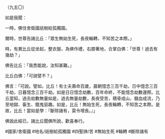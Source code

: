 （九五〇）

如是我聞：

一時，佛住舍衛國祇樹給孤獨園。

爾時，世尊告諸比丘：「眾生無始生死，長夜輪轉，不知苦之本際。」

時，有異比丘從坐起，整衣服，為佛作禮，右膝著地，合掌白佛：「世尊！過去有幾劫？」

佛告比丘：「我悉能說，汝知甚難。」

比丘白佛：「可說譬不？」

佛言：「可說。譬如，比丘！有士夫壽命百歲，晨朝憶念三百千劫，日中憶念三百千劫，日暮憶念三百千劫。如是日日憶念劫數，百年命終，不能憶念劫數邊際。比丘當知，過去劫數無量如是，過去無量劫數，長夜受苦，積骨成山，髓血成流，乃至地獄、畜生、餓鬼惡趣。如是，比丘！無始生死，長夜輪轉，不知苦之本際。是故，比丘！當如是學：『斷除諸有，莫令增長。』」

佛說此經已，諸比丘聞佛所說，歡喜奉行。

#國家/舍衛國
#地名/祇樹給孤獨園
#四聖諦/苦
#無始生死
#輪轉
#斷除諸有
